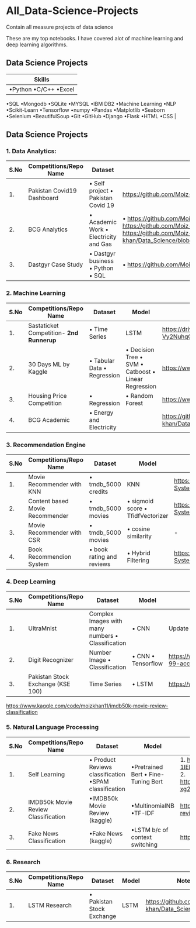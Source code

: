 # All_Data-Science-Projects
Contain all measure projects of data science

These are my top notebooks. I have covered alot of machine learning and deep learning algorithms. 
## Data Science Projects

 | **Skills** | 
 | ------------- | 
 | •Python •C/C++ •Excel 
 •SQL •Mongodb •SQLite •MYSQL
•IBM DB2 
•Machine Learning •NLP
•Scikit-Learn •Tensorflow •numpy
•Pandas •Matplotlib •Seaborn
•Selenium •BeautifulSoup •Git •GitHub 
•Django •Flask •HTML •CSS | 

## Data Science Projects
### 1. Data Analytics:
| **S.No** | **Competitions/Repo Name** |  **Dataset** | **Notebook/Git Repo Links** |
| ------------ | ------------- | ------------ | -------------| 
| 1. | Pakistan Covid19 Dashboard | • Self project • Pakistan Covid 19 | https://github.com/Moiz-khan/Django_Covid_dashboard | <br />
| 2. | BCG Analytics | • Academic Work • Electricity and Gas | • https://github.com/Moizkhan/Data_Science/blob/master/Internships/BCG_academicWork_Internship/Module2/eda_starter.ipynb • https://github.com/Moiz-khan/Data_Science/blob/master/Internships/BCG_academicWork_Internship/Module2/eda_model_answer.ipynb • https://github.com/Moiz-khan/Data_Science/blob/master/Internships/BCG_academicWork_Internship/Module2/Exploratory%20Data%20Analysis%20PowerCo%20.ipynb | <br />
| 3. | Dastgyr Case Study | • Dastgyr business • Python • SQL | • https://github.com/Moiz-khan/Dastgyr_casestudy  | <br />

### 2. Machine Learning
| **S.No** | **Competitions/Repo Name** |  **Dataset** | **Model** | **Notebook/Git Repo Links** |
| ------------ | ------------- | ------------ | -------------| ------------- |
| 1. | Sastaticket Competition- **2nd Runnerup** | • Time Series | LSTM  | https://drive.google.com/file/d/15d3Ou7CbUapZWUmlPTboXNK-Vy2NuhqO/view?usp=sharing | <br />
| 2. | 30 Days ML by Kaggle | • Tabular Data • Regression | • Decision Tree • SVM • Catboost • Linear Regression |https://www.kaggle.com/code/moizkhan11/30-days-ml-competition |<br />
| 3. | Housing Price Competition | • Regression | • Random Forest | https://www.kaggle.com/code/moizkhan11/exercise-house-price-top-15 | <br />
| 4. | BCG Academic | • Energy and Electricity |  | https://github.com/Moiz-khan/Data_Science/tree/master/Internships/BCG_academicWork_Internship | <br />


### 3. Recommendation Engine
| **S.No** | **Competitions/Repo Name** |  **Dataset** | **Model** | **Notebook/Git Repo Links** |
| ------------ | ------------- | ------------ | -------------| ------------- |
| 1. | Movie Recommender with KNN | • tmdb_5000 credits | KNN  | https://github.com/Moiz-khan/Recommendation-System/blob/master/%20Movie%20recommender%20with%20KNN.ipynb | <br />
| 2. | Content based Movie Recommender | • tmdb_5000 movies | • sigmoid score  • TfidfVectorizer | https://github.com/Moiz-khan/Recommendation-System/blob/master/Content%20based%20Recommendation%20System.ipynb | <br />
| 3. | Movie Recommender with CSR | • tmdb_5000 movies | • cosine similarity | - | <br />
| 4. | Book Recommendion System | • book rating and reviews | • Hybrid Filtering | https://github.com/Moiz-khan/Recommendation-System/tree/master/Book%20Recommendation | <br />

### 4. Deep Learning
| **S.No** | **Competitions/Repo Name** |  **Dataset** | **Model** | **Notebook/Git Repo Links** |
| ------------ | ------------- | ------------ | -------------| ------------- |
| 1. | UltraMnist | Complex Images with many numbers • Classification | • CNN | Update Soon | <br />
| 2. | Digit Recognizer | Number Image • Classification | • CNN • Tensorflow | https://www.kaggle.com/code/moizkhan11/digitrecognizer-99-acc |<br />
| 3. | Pakistan Stock Exchange (KSE 100) | Time Series | • LSTM | https://www.kaggle.com/code/moizkhan11/pakistanstockexch |<br/>

https://www.kaggle.com/code/moizkhan11/imdb50k-movie-review-classification
### 5. Natural Language Processing
| **S.No** | **Competitions/Repo Name** |  **Dataset** | **Model** | **Notebook/Git Repo Links** |
| ------------ | ------------- | ------------ | -------------| ------------- |
| 1. | Self Learning | • Product Reviews classification •SPAM classification | •Pretrained Bert • Fine-Tuning Bert  | 1. https://colab.research.google.com/drive/1cplJE-1lEK3P0HuPgAnZFcX_2lTJHlcy#scrollTo=4IYEcsvJpR2A <br />2. https://colab.research.google.com/drive/187pa9OGauupyUWNB-xg2d8RXp1dvQcrM | <br />
| 2. | IMDB50k Movie Review Classification | •IMDB50k Movie Review (kaggle) | •MultinomialNB •TF-IDF  | https://www.kaggle.com/code/moizkhan11/imdb50k-movie-review-classification |
| 3. | Fake News Classification | •Fake News (kaggle) | •LSTM b/c of context switching  | https://www.kaggle.com/code/moizkhan11/fakenews-classifier |

### 6. Research
| **S.No** | **Competitions/Repo Name** |  **Dataset** | **Model** | **Notebook/Git Repo Links** |
| ------------ | ------------- | ------------ | -------------| ------------- |
| 1. | LSTM Research | • Pakistan Stock Exchange | LSTM  | https://github.com/Moiz-khan/Data_Science/tree/master/LSTM_Research | <br />


